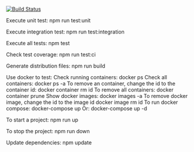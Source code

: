 [![Build Status](https://www.travis-ci.com/leandroed/node-api.svg?token=gpd9yNQozfG3phgKYbEz&branch=master)](https://www.travis-ci.com/leandroed/node-api)

Execute unit test:
npm run test:unit

Execute integration test:
npm run test:integration

Execute all tests:
npm test

Check test coverage:
npm run test:ci

Generate distribution files:
npm run build

Use docker to test:
Check running containers:
docker ps
Check all containers:
docker ps -a
To remove an container, change the id to the container id:
docker container rm id
To remove all containers:
docker container prune
Show docker images:
docker images -a
To remove docker image, change the id to the image id
docker image rm id
To run docker compose:
docker-compose up
Or:
docker-compose up -d

To start a project:
npm run up

To stop the project:
npm run down

Update dependencies:
npm update
